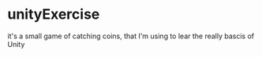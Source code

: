# unityExercise
it's a small game of catching coins, that I'm using to lear the really bascis of Unity
